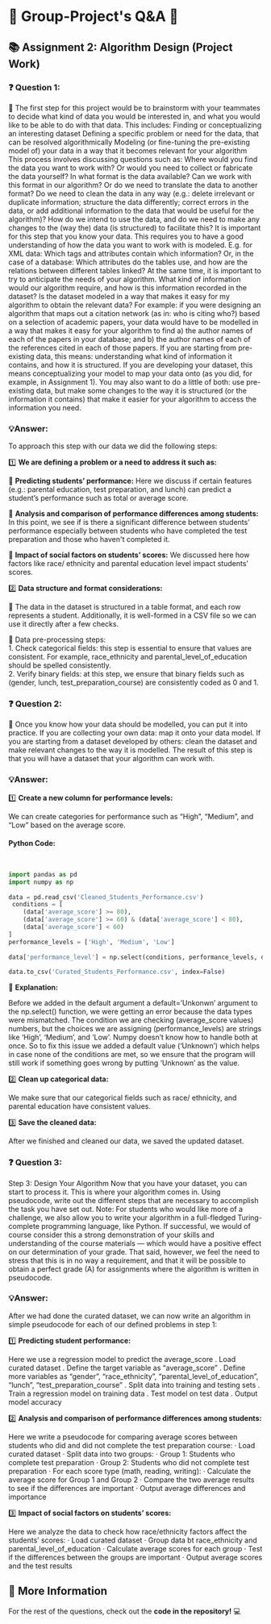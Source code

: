 # 🌟 Group-Project's Q&A 🌟

## 📚 **Assignment 2: Algorithm Design (Project Work)**

### ❓ **Question 1:**
🔎
The first step for this project would be to brainstorm with your teammates to decide what kind of data you would be interested in, and what you would like to be able to do with that data. This includes:
Finding or conceptualizing an interesting dataset
Defining a specific problem or need for the data, that can be resolved algorithmically
Modeling (or fine-tuning the pre-existing model of) your data in a way that it becomes relevant for your algorithm
This process involves discussing questions such as: Where would you find the data you want to work with? Or would you need to collect or fabricate the data yourself? In what format is the data available? Can we work with this format in our algorithm? Or do we need to translate the data to another format? Do we need to clean the data in any way (e.g.: delete irrelevant or duplicate information; structure the data differently; correct errors in the data, or add additional information to the data that would be useful for the algorithm)? How do we intend to use the data, and do we need to make any changes to the (way the) data (is structured) to facilitate this?
It is important for this step that you know your data. This requires you to have a good understanding of how the data you want to work with is modeled. E.g. for XML data: Which tags and attributes contain which information? Or, in the case of a database: Which attributes do the tables use, and how are the relations between different tables linked? At the same time, it is important to try to anticipate the needs of your algorithm. What kind of information would our algorithm require, and how is this information recorded in the dataset? Is the dataset modeled in a way that makes it easy for my algorithm to obtain the relevant data?
For example: if you were designing an algorithm that maps out a citation network (as in: who is citing who?) based on a selection of academic papers, your data would have to be modelled in a way that makes it easy for your algorithm to find a) the author names of each of the papers in your database; and b) the author names of each of the references cited in each of those papers.
If you are starting from pre-existing data, this means: understanding what kind of information it contains, and how it is structured. If you are developing your dataset, this means conceptualizing your model to map your data onto (as you did, for example, in Assignment 1). You may also want to do a little of both: use pre-existing data, but make some changes to the way it is structured (or the information it contains) that make it easier for your algorithm to access the information you need.

### 💡**Answer:**
  
To approach this step with our data we did the following steps:

1️⃣ **We are defining a problem or a need to address it such as:**

  🔸 **Predicting students’ performance:** Here we discuss if certain features (e.g.: parental education, test preparation, and lunch) can predict a student’s performance such as total or average score.
  
  🔸 **Analysis and comparison of performance differences among students:** In this point, we see if is there a significant difference between students’ performance especially between students who have completed the test preparation and those who haven't completed it.
  
  🔸 **Impact of social factors on students’ scores:** We discussed here how factors like race/ ethnicity and parental education level impact students’ scores.
 
2️⃣ **Data structure and format considerations:**

  🔸 The data in the dataset is structured in a table format, and each row represents a student. Additionally, it is well-formed in a CSV file so we can use it directly after a few checks.
  
  🔸 Data pre-processing steps:  
                     1. Check categorical fields: this step is essential to ensure that values are consistent. For example, race_ethnicity and parental_level_of_education should be spelled consistently.      
                     2. Verify binary fields: at this step, we ensure that binary fields such as (gender, lunch, test_preparation_course) are consistently coded as 0 and 1.
  

### ❓ **Question 2:**
🚀
Once you know how your data should be modelled, you can put it into practice. If you are collecting your own data: map it onto your data model. If you are starting from a dataset developed by others: clean the dataset and make relevant changes to the way it is modelled. The result of this step is that you will have a dataset that your algorithm can work with.

### 💡**Answer:**
 
1️⃣ **Create a new column for performance levels:**

We can create categories for performance such as “High”, “Medium”, and “Low” based on the average score.

#### **Python Code**:
```python


import pandas as pd
import numpy as np
 
data = pd.read_csv('Cleaned_Students_Performance.csv')
 conditions = [
    (data['average_score'] >= 80),
    (data['average_score'] >= 60) & (data['average_score'] < 80),
    (data['average_score'] < 60)
]
performance_levels = ['High', 'Medium', 'Low']
 
data['performance_level'] = np.select(conditions, performance_levels, default='Unknown')
 
data.to_csv('Curated_Students_Performance.csv', index=False)
``` 
 
🧹 **Explanation:**

Before we added in the default argument a default=’Unkonwn’ argument to the np.select() function, we were getting an error because the data types were mismatched. The condition we are checking (average_score values) numbers, but the choices we are assigning (performance_levels) are strings like ‘High’, ‘Medium’, and ‘Low’. Numpy doesn’t know how to handle both at once.
So to fix this issue we added a default value (‘Unknown’) which helps in case none of the conditions are met, so we ensure that the program will still work if something goes wrong by putting ‘Unknown’ as the value.


2️⃣ **Clean up categorical data:**

We make sure that our categorical fields such as race/ ethnicity, and parental education have consistent values.

3️⃣ **Save the cleaned data:**

After we finished and cleaned our data, we saved the updated dataset.


### ❓ **Question 3:**

Step 3: Design Your Algorithm
Now that you have your dataset, you can start to process it. This is where your algorithm comes in. Using pseudocode, write out the different steps that are necessary to accomplish the task you have set out.
Note: For students who would like more of a challenge, we also allow you to write your algorithm in a full-fledged Turing-complete programming language, like Python. If successful, we would of course consider this a strong demonstration of your skills and understanding of the course materials — which would have a positive effect on our determination of your grade. That said, however, we feel the need to stress that this is in no way a requirement, and that it will be possible to obtain a perfect grade (A) for assignments where the algorithm is written in pseudocode.

### 💡**Answer:**
  
After we had done the curated dataset, we can now write an algorithm in simple pseudocode for each of our defined problems in step 1:

1️⃣ **Predicting student performance:**

Here we use a regression model to predict the average_score
. Load curated dataset
. Define the target variable as “average_score”
. Define more variables as “gender”, “race_ethnicity”, “parental_level_of_education”, “lunch”, “test_preparation_course”
. Split data into training and testing sets
. Train a regression model on training data
. Test model on test data
. Output model accuracy

2️⃣ **Analysis and comparison of performance differences among students:**

Here we write a pseudocode for comparing average scores between students who did and did not complete the test preparation course:
·   Load curated dataset
·   Split data into two groups:
·   Group 1: Students who complete test preparation
·   Group 2: Students who did not complete test preparation
·   For each score type (math, reading, writing):
·   Calculate the average score for Group 1 and Group 2
·   Compare the two average results to see if the differences are important
·   Output average differences and importance

3️⃣ **Impact of social factors on students’ scores:**

Here we analyze the data to check how race/ethnicity factors affect the students’ scores:
·   Load curated dataset
·   Group data bt race_ethnicity and parental_level_of_education
·   Calculate average scores for each group
·   Test if the differences between the groups are important
·   Output average scores and the test results



## 🔗 **More Information**

For the rest of the questions, check out the **code in the repository!** 💻
